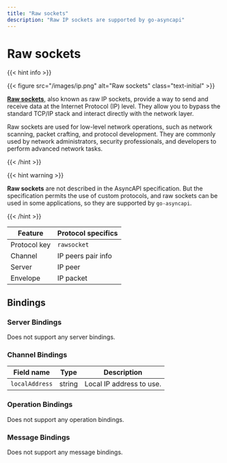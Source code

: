 ```yaml
---
title: "Raw sockets"
description: "Raw IP sockets are supported by go-asyncapi"
---
```


# Raw sockets

{{< hint info >}}

{{< figure src="/images/ip.png" alt="Raw sockets" class="text-initial" >}}

**[Raw sockets](https://en.wikipedia.org/wiki/Raw_socket)**, also known as raw IP sockets, provide a way to send 
and receive data at the Internet Protocol (IP) level. They allow you to bypass the standard TCP/IP stack and 
interact directly with the network layer.

Raw sockets are used for low-level network operations, such as network scanning, packet crafting, and protocol
development. They are commonly used by network administrators, security professionals, and developers to perform
advanced network tasks.

{{< /hint >}}

{{< hint warning >}}

**Raw sockets** are not described in the AsyncAPI specification. But the specification permits the use of custom protocols,
and raw sockets can be used in some applications, so they are supported by `go-asyncapi`.

{{< /hint >}}

| Feature      | Protocol specifics |
|--------------|--------------------|
| Protocol key | `rawsocket`        |
| Channel      | IP peers pair info |
| Server       | IP peer            |
| Envelope     | IP packet          |

## Bindings

### Server Bindings

Does not support any server bindings.

### Channel Bindings

| Field name     | Type    | Description              |
|----------------|---------|--------------------------|
| `localAddress` | string  | Local IP address to use. |

### Operation Bindings

Does not support any operation bindings.

### Message Bindings

Does not support any message bindings.
